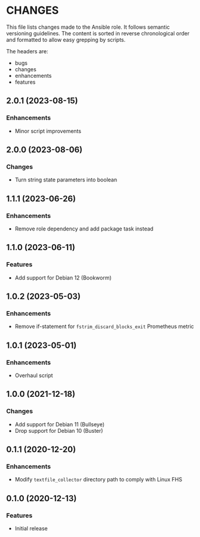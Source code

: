 # CHANGES

This file lists changes made to the Ansible role. It follows semantic versioning
guidelines. The content is sorted in reverse chronological order and formatted
to allow easy grepping by scripts.

The headers are:
- bugs
- changes
- enhancements
- features

## 2.0.1 (2023-08-15)

### Enhancements

- Minor script improvements

## 2.0.0 (2023-08-06)

### Changes

- Turn string state parameters into boolean

## 1.1.1 (2023-06-26)

### Enhancements

- Remove role dependency and add package task instead

## 1.1.0 (2023-06-11)

### Features

- Add support for Debian 12 (Bookworm)

## 1.0.2 (2023-05-03)

### Enhancements

- Remove if-statement for `fstrim_discard_blocks_exit` Prometheus metric

## 1.0.1 (2023-05-01)

### Enhancements

- Overhaul script

## 1.0.0 (2021-12-18)

### Changes

- Add support for Debian 11 (Bullseye)
- Drop support for Debian 10 (Buster)

## 0.1.1 (2020-12-20)

### Enhancements

- Modify `textfile_collector` directory path to comply with Linux FHS

## 0.1.0 (2020-12-13)

### Features

- Initial release
